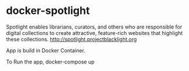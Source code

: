 # docker-spotlight
Spotlight enables librarians, curators, and others who are responsible for digital collections to create attractive, feature-rich websites that highlight these collections. http://spotlight.projectblacklight.org

App is build in Docker Container. 

To Run the app, docker-compose up
